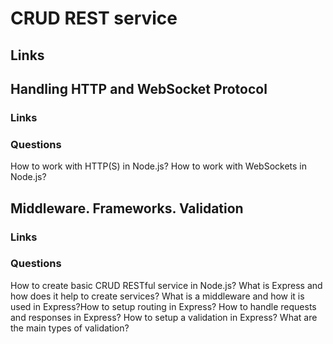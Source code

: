 # CRUD REST service

## Links

## Handling HTTP and WebSocket Protocol

### Links
### Questions

How to work with HTTP(S) in Node.js?
How to work with WebSockets in Node.js?

## Middleware. Frameworks. Validation

### Links

### Questions

How to create basic CRUD RESTful service in Node.js?
What is Express and how does it help to create services?
What is a middleware and how it is used in Express?How to setup routing in Express?
How to handle requests and responses in Express?
How to setup a validation in Express? What are the main types of validation?
